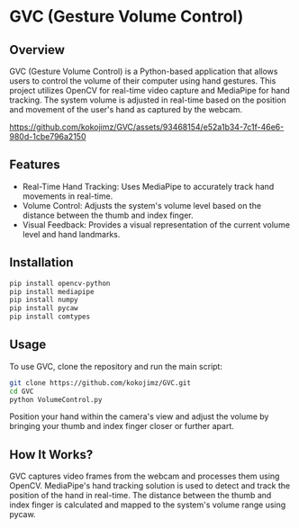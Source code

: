 # GVC (Gesture Volume Control)

## Overview
GVC (Gesture Volume Control) is a Python-based application that allows users to control the volume of their computer using hand gestures. 
This project utilizes OpenCV for real-time video capture and MediaPipe for hand tracking. The system volume is adjusted in real-time based on the position and movement of the user's hand as captured by the webcam.



https://github.com/kokojimz/GVC/assets/93468154/e52a1b34-7c1f-46e6-980d-1cbe796a2150


## Features
<ul>
  <li>Real-Time Hand Tracking: Uses MediaPipe to accurately track hand movements in real-time.</li>
  <li>Volume Control: Adjusts the system's volume level based on the distance between the thumb and index finger.</li>
  <li>Visual Feedback: Provides a visual representation of the current volume level and hand landmarks.</li>
</ul>

## Installation
```bash
pip install opencv-python
pip install mediapipe
pip install numpy
pip install pycaw
pip install comtypes
```

## Usage
To use GVC, clone the repository and run the main script:
```bash
git clone https://github.com/kokojimz/GVC.git
cd GVC
python VolumeControl.py
```
Position your hand within the camera's view and adjust the volume by bringing your thumb and index finger closer or further apart.

## How It Works?
GVC captures video frames from the webcam and processes them using OpenCV. MediaPipe's hand tracking solution is used to detect and track the position of the hand in real-time. 
The distance between the thumb and index finger is calculated and mapped to the system's volume range using pycaw.

